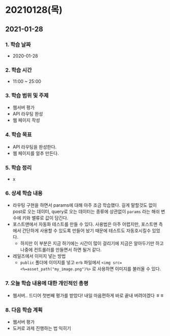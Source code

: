 # 20210128\(목\)

## 2021-01-28

### 1. 학습 날짜

* 2020-01-28

### 2. 학습 시간

* 11:00 ~ 25:00

### 3. 학습 범위 및 주제

* 웹서버 평가
* API 라우팅 완성
* 웹 페이지 작성

### 4. 학습 목표

* API 라우팅을 완성한다.
* 웹 페이지를 얼추 만든다.

### 5. 학습 정리

* x

### 6. 상세 학습 내용

* 라우팅 구현을 하면서 params에 대해 아주 조금 학습했다. 길게 말할것도 없이 post로 오는 데이터, query로 오는 데이터는 종류에 상관없이 `params` 라는 해쉬 변수에 키와 밸류로 값이 담긴다.
* 포스트맨에서 자동화 테스트를 만들 수 있다. 사용법은 아주 어렵지만, 포스트맨 측에서 간단하게 사용할 수 있도록 만들어 놨기 때문에 테스트도 자동호시킬수 있었다.
  * 하지만 이 부분은 지금 하기에는 시간이 많이 걸리기에 지금은 알아두기만 하고 나중에 컨트롤러를 만들면서 하면 될거 같다.
* 레일즈에서 이미지 넣는 방법
  * `public` 폴더에 이미지를 넣고 `erb` 파일에서 `<img src=<%=asset_path("my_image.png")%>` 로 사용하면 이미지를 불러올 수 있다.

### 7. 오늘 학습 내용에 대한 개인적인 총평

* 웹서버.. 드디어 첫번째 평가를 받았다! 내일 마음편하게 바로  끝내 버려야겠다 ㅎㅎ

### 8. 다음 학습 계획

* 웹서버 평가
* 도커로 과제 진행하는 법 익히기

